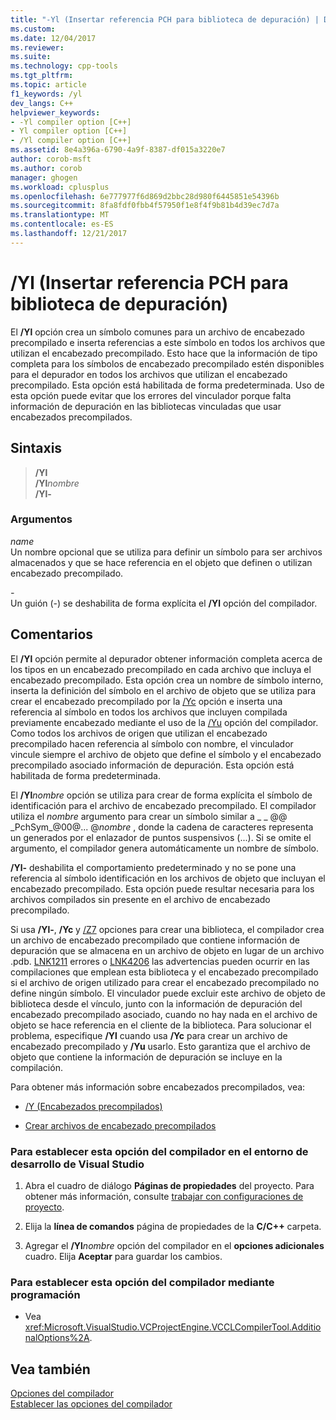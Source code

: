 ```yaml
---
title: "-Yl (Insertar referencia PCH para biblioteca de depuración) | Documentos de Microsoft"
ms.custom: 
ms.date: 12/04/2017
ms.reviewer: 
ms.suite: 
ms.technology: cpp-tools
ms.tgt_pltfrm: 
ms.topic: article
f1_keywords: /yl
dev_langs: C++
helpviewer_keywords:
- -Yl compiler option [C++]
- Yl compiler option [C++]
- /Yl compiler option [C++]
ms.assetid: 8e4a396a-6790-4a9f-8387-df015a3220e7
author: corob-msft
ms.author: corob
manager: ghogen
ms.workload: cplusplus
ms.openlocfilehash: 6e777977f6d869d2bbc28d980f6445851e54396b
ms.sourcegitcommit: 8fa8fdf0fbb4f57950f1e8f4f9b81b4d39ec7d7a
ms.translationtype: MT
ms.contentlocale: es-ES
ms.lasthandoff: 12/21/2017
---
```

# <a name="yl-inject-pch-reference-for-debug-library"></a>/Yl (Insertar referencia PCH para biblioteca de depuración)

El **/Yl** opción crea un símbolo comunes para un archivo de encabezado precompilado e inserta referencias a este símbolo en todos los archivos que utilizan el encabezado precompilado. Esto hace que la información de tipo completa para los símbolos de encabezado precompilado estén disponibles para el depurador en todos los archivos que utilizan el encabezado precompilado. Esta opción está habilitada de forma predeterminada. Uso de esta opción puede evitar que los errores del vinculador porque falta información de depuración en las bibliotecas vinculadas que usar encabezados precompilados.

## <a name="syntax"></a>Sintaxis

>**/Yl**  
>**/Yl**_nombre_  
>**/Yl-**  

### <a name="arguments"></a>Argumentos

*name*  
Un nombre opcional que se utiliza para definir un símbolo para ser archivos almacenados y que se hace referencia en el objeto que definen o utilizan encabezado precompilado.

*\-*  
Un guión (-) se deshabilita de forma explícita el **/Yl** opción del compilador.

## <a name="remarks"></a>Comentarios

El **/Yl** opción permite al depurador obtener información completa acerca de los tipos en un encabezado precompilado en cada archivo que incluya el encabezado precompilado. Esta opción crea un nombre de símbolo interno, inserta la definición del símbolo en el archivo de objeto que se utiliza para crear el encabezado precompilado por la [/Yc](../../build/reference/yc-create-precompiled-header-file.md) opción e inserta una referencia al símbolo en todos los archivos que incluyen compilada previamente encabezado mediante el uso de la [/Yu](../../build/reference/yu-use-precompiled-header-file.md) opción del compilador. Como todos los archivos de origen que utilizan el encabezado precompilado hacen referencia al símbolo con nombre, el vinculador vincule siempre el archivo de objeto que define el símbolo y el encabezado precompilado asociado información de depuración. Esta opción está habilitada de forma predeterminada.

El **/Yl**_nombre_ opción se utiliza para crear de forma explícita el símbolo de identificación para el archivo de encabezado precompilado. El compilador utiliza el *nombre* argumento para crear un símbolo similar a \_ \_ @@ \_PchSym\_@00@... @*nombre* , donde la cadena de caracteres representa un generados por el enlazador de puntos suspensivos (...). Si se omite el argumento, el compilador genera automáticamente un nombre de símbolo.

**/Yl-** deshabilita el comportamiento predeterminado y no se pone una referencia al símbolo identificación en los archivos de objeto que incluyan el encabezado precompilado. Esta opción puede resultar necesaria para los archivos compilados sin presente en el archivo de encabezado precompilado.

Si usa **/Yl-**, **/Yc** y [/Z7](../../build/reference/z7-zi-zi-debug-information-format.md) opciones para crear una biblioteca, el compilador crea un archivo de encabezado precompilado que contiene información de depuración que se almacena en un archivo de objeto en lugar de un archivo .pdb. [LNK1211](../../error-messages/tool-errors/linker-tools-error-lnk1211.md) errores o [LNK4206](../../error-messages/tool-errors/linker-tools-warning-lnk4206.md) las advertencias pueden ocurrir en las compilaciones que emplean esta biblioteca y el encabezado precompilado si el archivo de origen utilizado para crear el encabezado precompilado no define ningún símbolo. El vinculador puede excluir este archivo de objeto de biblioteca desde el vínculo, junto con la información de depuración del encabezado precompilado asociado, cuando no hay nada en el archivo de objeto se hace referencia en el cliente de la biblioteca. Para solucionar el problema, especifique **/Yl** cuando usa **/Yc** para crear un archivo de encabezado precompilado y **/Yu** usarlo. Esto garantiza que el archivo de objeto que contiene la información de depuración se incluye en la compilación.

Para obtener más información sobre encabezados precompilados, vea:

- [/Y (Encabezados precompilados)](../../build/reference/y-precompiled-headers.md)

- [Crear archivos de encabezado precompilados](../../build/reference/creating-precompiled-header-files.md)

### <a name="to-set-this-compiler-option-in-the-visual-studio-development-environment"></a>Para establecer esta opción del compilador en el entorno de desarrollo de Visual Studio

1. Abra el cuadro de diálogo **Páginas de propiedades** del proyecto. Para obtener más información, consulte [trabajar con configuraciones de proyecto](../../ide/working-with-project-properties.md).

1. Elija la **línea de comandos** página de propiedades de la **C/C++** carpeta.

1. Agregar el **/Yl**_nombre_ opción del compilador en el **opciones adicionales** cuadro. Elija **Aceptar** para guardar los cambios.

### <a name="to-set-this-compiler-option-programmatically"></a>Para establecer esta opción del compilador mediante programación

- Vea <xref:Microsoft.VisualStudio.VCProjectEngine.VCCLCompilerTool.AdditionalOptions%2A>.

## <a name="see-also"></a>Vea también

[Opciones del compilador](../../build/reference/compiler-options.md)  
[Establecer las opciones del compilador](../../build/reference/setting-compiler-options.md)  
